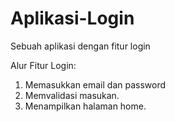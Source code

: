 # Aplikasi-Login
Sebuah aplikasi dengan fitur login

Alur Fitur Login:
1. Memasukkan email dan password
2. Memvalidasi masukan. 
3. Menampilkan halaman home.
